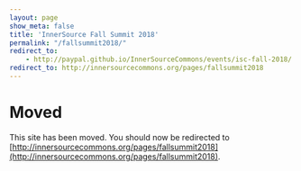 ```yaml
---
layout: page
show_meta: false
title: 'InnerSource Fall Summit 2018'
permalink: "/fallsummit2018/"
redirect_to: 
    - http://paypal.github.io/InnerSourceCommons/events/isc-fall-2018/
redirect_to: http://innersourcecommons.org/pages/fallsummit2018
---
```


# Moved

This site has been moved. You should now be redirected to [http://innersourcecommons.org/pages/fallsummit2018](http://innersourcecommons.org/pages/fallsummit2018).